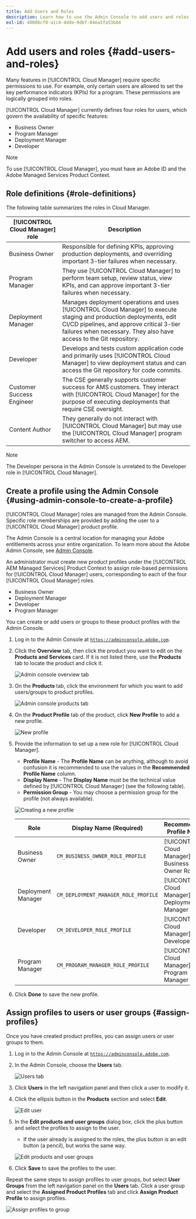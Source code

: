 ```yaml
---
title: Add Users and Roles
description: Learn how to use the Admin Console to add users and roles, and create profiles.
exl-id: 40086cf0-a1c4-4dde-9dbf-84ea5fa53b84
---
```


# Add users and roles {#add-users-and-roles}

Many features in [!UICONTROL Cloud Manager] require specific permissions to use. For example, only certain users are allowed to set the key performance indicators (KPIs) for a program. These permissions are logically grouped into roles.

[!UICONTROL Cloud Manager] currently defines four roles for users, which govern the availability of specific features:

* Business Owner
* Program Manager
* Deployment Manager
* Developer

>[!NOTE]
>
>To use [!UICONTROL Cloud Manager], you must have an Adobe ID and the Adobe Managed Services Product Context.

## Role definitions {#role-definitions}

The following table summarizes the roles in Cloud Manager.

|[!UICONTROL Cloud Manager] role | Description |
| --- | --- |
| Business Owner | Responsible for defining KPIs, approving production deployments, and overriding important 3-tier failures when necessary. |
| Program Manager | They use [!UICONTROL Cloud Manager] to perform team setup, review status, view KPIs, and can approve important 3-tier failures when necessary. |
| Deployment Manager | Manages deployment operations and uses [!UICONTROL Cloud Manager] to execute staging and production deployments, edit CI/CD pipelines, and approve critical 3-tier failures when necessary. They also have access to the Git repository. |
| Developer | Develops and tests custom application code and primarily uses [!UICONTROL Cloud Manager] to view deployment status and can access the Git repository for code commits. |
| Customer Success Engineer | The CSE generally supports customer success for AMS customers. They interact with [!UICONTROL Cloud Manager] for the purpose of executing deployments that require CSE oversight. |
| Content Author | They generally do not interact with [!UICONTROL Cloud Manager] but may use the [!UICONTROL Cloud Manager] program switcher to access AEM. |

>[!NOTE]
>
>The Developer persona in the Admin Console is unrelated to the Developer role in [!UICONTROL Cloud Manager].

## Create a profile using the Admin Console {#using-admin-console-to-create-a-profile}

[!UICONTROL Cloud Manager] roles are managed from the Admin Console. Specific role memberships are provided by adding the user to a [!UICONTROL Cloud Manager] product profile.

The Admin Console is a central location for managing your Adobe entitlements across your entire organization. To learn more about the Adobe Admin Console, see [Admin Console](https://helpx.adobe.com/enterprise/using/admin-console.html).

An administrator must create new product profiles under the [!UICONTROL AEM Managed Services] Product Context to assign role-based permissions for [!UICONTROL Cloud Manager] users, corresponding to each of the four [!UICONTROL Cloud Manager] roles.

* Business Owner
* Deployment Manager
* Developer
* Program Manager

You can create or add users or groups to these product profiles with the Admin Console.

1. Log in to the Admin Console at [`https://adminconsole.adobe.com`](https://adminconsole.adobe.com).

1. Click the **Overview** tab, then click the product you want to edit on the **Products and Services** card. If it is not listed there, use the **Products** tab to locate the product and click it.

   ![Admin console overview tab](/help/assets/admin-console-overview.png)

1. On the **Products** tab, click the environment for which you want to add users/groups to product profiles.

   ![Admin console products tab](/help/assets/admin-console-product.png)

1. On the **Product Profile** tab of the product, click **New Profile** to add a new profile.

   ![New profile](/help/assets/admin-console-product-profiles.png)

1. Provide the information to set up a new role for [!UICONTROL Cloud Manager].

   * **Profile Name** - The **Profile Name** can be anything, although to avoid confusion it is recommended to use the values in the **Recommended Profile Name** column.
   * **Display Name** -  The **Display Name** must be the technical value defined by [!UICONTROL Cloud Manager] (see the following table).
   * **Permission Group** - You may choose a permission group for the profile (not always available).

   ![Creating a new profile](/help/assets/screen_shot_2018-05-04at171819.png)

   |Role|Display Name (Required)|Recommended Profile Name|
   |---|---|---|
   | Business Owner |`CM_BUSINESS_OWNER_ROLE_PROFILE` |[!UICONTROL Cloud Manager] - Business Owner Role |
   | Deployment Manager |`CM_DEPLOYMENT_MANAGER_ROLE_PROFILE` |[!UICONTROL Cloud Manager] - Deployment Manager Role |
   | Developer |`CM_DEVELOPER_ROLE_PROFILE` |[!UICONTROL Cloud Manager] - Developer Role |
   | Program Manager |`CM_PROGRAM_MANAGER_ROLE_PROFILE` |[!UICONTROL Cloud Manager] - Program Manager Role |


1. Click **Done** to save the new profile.

## Assign profiles to users or user groups {#assign-profiles}

Once you have created product profiles, you can assign users or user groups to them.

1. Log in to the Admin Console at [`https://adminconsole.adobe.com`](https://adminconsole.adobe.com).

1. In the Admin Console, choose the **Users** tab.

   ![Users tab](/help/assets/admin-console-users.png)

1. Click **Users** in the left navigation panel and then click a user to modify it.

1. Click the ellipsis button in the **Products** section and select **Edit**.

   ![Edit user](/help/assets/admin-console-edit-user.png)

1. In the **Edit products and user groups** dialog box, click the plus button and select the profiles to assign to the user.

   * If the user already is assigned to the roles, the plus button is an edit button (a pencil), but works the same way.

   ![Edit products and user groups](/help/assets/admin-console-edit-products-and-user-groups.png)

1. Click **Save** to save the profiles to the user.

Repeat the same steps to assign profiles to user groups, but select **User Groups** from the left navigation panel on the **Users** tab. Click a user group and select the **Assigned Product Profiles** tab and click **Assign Product Profile** to assign profiles.

![Assign profiles to group](/help/assets/admin-console-edit-user-groups.png)

